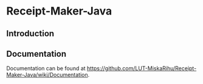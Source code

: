 # Receipt-Maker-Java

## Introduction

## Documentation

Documentation can be found at https://github.com/LUT-MiskaRihu/Receipt-Maker-Java/wiki/Documentation.
